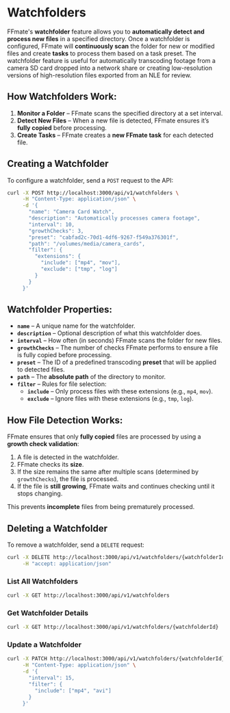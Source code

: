 # Watchfolders

FFmate's **watchfolder** feature allows you to **automatically detect and process new files** in a specified directory. Once a watchfolder is configured, FFmate will **continuously scan** the folder for new or modified files and create **tasks** to process them based on a task preset. The watchfolder feature is useful for automatically transcoding footage from a camera SD card dropped into a network share or creating low-resolution versions of high-resolution files exported from an NLE for review.

## How Watchfolders Work:

1. **Monitor a Folder** – FFmate scans the specified directory at a set interval.  
2. **Detect New Files** – When a new file is detected, FFmate ensures it’s **fully copied** before processing.   
3. **Create Tasks** – FFmate creates a **new FFmate task** for each detected file.  

## Creating a Watchfolder  

To configure a watchfolder, send a `POST` request to the API:

```sh
curl -X POST http://localhost:3000/api/v1/watchfolders \
     -H "Content-Type: application/json" \
     -d '{
       "name": "Camera Card Watch",
       "description": "Automatically processes camera footage",
       "interval": 10,
       "growthChecks": 3,
       "preset": "cabfad2c-70d1-4df6-9267-f549a376301f",
       "path": "/volumes/media/camera_cards",
       "filter": {
         "extensions": {
           "include": ["mp4", "mov"],
           "exclude": ["tmp", "log"]
         }
       }
     }'
```

## Watchfolder Properties:

- **`name`** – A unique name for the watchfolder.  
- **`description`** – Optional description of what this watchfolder does.  
- **`interval`** – How often (in seconds) FFmate scans the folder for new files.  
- **`growthChecks`** – The number of checks FFmate performs to ensure a file is fully copied before processing.  
- **`preset`** – The ID of a predefined transcoding **preset** that will be applied to detected files.  
- **`path`** – The **absolute path** of the directory to monitor.  
- **`filter`** – Rules for file selection:  
  - **`include`** – Only process files with these extensions (e.g., `mp4`, `mov`).  
  - **`exclude`** – Ignore files with these extensions (e.g., `tmp`, `log`).  

## How File Detection Works:

FFmate ensures that only **fully copied** files are processed by using a **growth check validation**:  

1. A file is detected in the watchfolder.  
2. FFmate checks its **size**.  
3. If the size remains the same after multiple scans (determined by `growthChecks`), the file is processed.  
4. If the file is **still growing**, FFmate waits and continues checking until it stops changing.  

This prevents **incomplete** files from being prematurely processed.  

## Deleting a Watchfolder  

To remove a watchfolder, send a `DELETE` request:

```sh
curl -X DELETE http://localhost:3000/api/v1/watchfolders/{watchfolderId} \
     -H "accept: application/json"
```

### List All Watchfolders  

```sh
curl -X GET http://localhost:3000/api/v1/watchfolders
```

### Get Watchfolder Details  

```sh
curl -X GET http://localhost:3000/api/v1/watchfolders/{watchfolderId}
```

### Update a Watchfolder  

```sh
curl -X PATCH http://localhost:3000/api/v1/watchfolders/{watchfolderId} \
     -H "Content-Type: application/json" \
     -d '{
       "interval": 15,
       "filter": {
         "include": ["mp4", "avi"]
       }
     }'
```